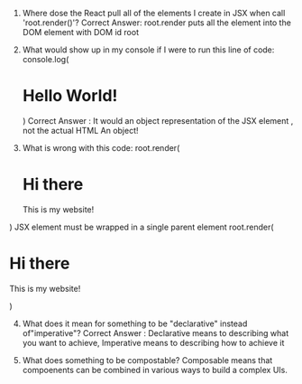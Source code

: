 1. Where dose the React pull all of the elements I create in JSX when call 'root.render()'?
    Correct Answer: 
    root.render puts all the element into the DOM element with DOM id root

2. What would show up in my console if I were to run this line of code:
console.log(<h1>Hello World!</h1>)
Correct Answer : It would an object representation of the JSX element , not the actual HTML
An object!

3. What is wrong with this code:
root.render(
    <h1>Hi there</h1>
    <p>This is my website!</p>
)
JSX element must be wrapped in a single parent element
root.render(
    <div>
    <h1>Hi there</h1>
    <p>This is my website!</p>
    </div>
)

4. What does it mean for something to be "declarative" instead of"imperative"?
Correct Answer : Declarative means to describing what you want to achieve,
                Imperative means to describing how to achieve it

5. What does something to be compostable?
    Composable means that compoenents can be combined in various ways to build a complex UIs.
